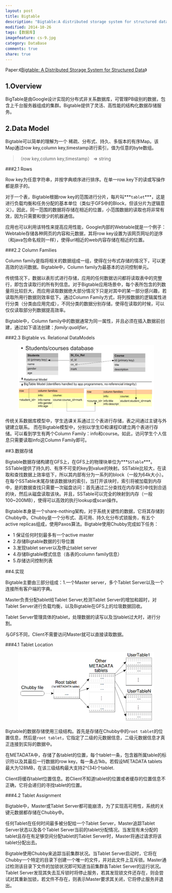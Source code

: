```yaml
---
layout: post
title: Bigtable
description: "Bigtable:A distributed storage system for structured data"
modified: 2014-10-26
tags: [数据库]
imagefeature: cs-9.jpg
category: DataBase
comments: true
share: true
---
```


Paper:《<a href="http://static.googleusercontent.com/media/research.google.com/en//archive/bigtable-osdi06.pdf">Bigtable: A Distributed Storage System for Structured Data</a>》


## 1.Overview

BigTable是由Google设计实现的分布式非关系数据库，可管理PB级别的数据，包含上千台服务器组成的集群。Bigtable提供了灵活、高性能的结构化数据存储服务。

## 2.Data Model

Bigtable可以简单的理解为一个 稀疏、分布式、持久、多版本的有序Map。该Map通过row key,column key,timestamp进行索引，值为任意的byte数组。

>（row key,column key,timestamp） => string

###2.1 Rows

Row key为任意字符串，并按字典顺序进行排序。在单一row key下的读或写操作都是原子的。

对于一个表，Bigtable根据row key的范围进行分片，每片叫***`tablet`***，这是进行负载均衡和任务分配的基本单位（类似于GFS中的Block，但该分片为逻辑意义）。因此，同一范围的数据将存储在相近的位置，小范围数据的读取也将非常有效，因为只需要和很少的机器通信。

应用也可以利用该特性来提高应用性能，Google内部的Webtable就是一个例子：Webtable存储各种网页的内容和元数据，其将row key设置为该网页网址的逆序（和java包命名规则一样），使得url相近的web内容存储在相近的位置。

###2.2 Column Families

Column family是指将相关的数据组成一组，使得在分布式存储的情况下，可以更高效的访问数据。Bigtable中，Column family为最基本的访问控制单元。

传统情况下，数据以表形式进行存储，应用的任何数据访问都将读取表中的完整行，即包含读取行的所有列信息。对于Bigtable应用场景中，每个表所包含的列数量将比较巨大，而应用读取数据绝大部分情况下只是对其中的某一部分感兴趣，若读取所用行数据则效率低下。通过Column Family方式，将列按数据的逻辑属性进行分类（分类由应用完成），不同分类的数据分别存储，使得在读取的时候，可以仅仅读取部分列数据提高效率。

Bigtable中，Column family中的数据通常为同一属性，并且必须在插入数据前创建，通过如下语法创建：*family:qualifier*。


###2.3 Bigtable vs. Relational DataModels

<figure><img src="/images/bigtable/datamodel.png"/></figure>

传统关系数据库模型中，学生选课关系通过三个表进行存储，表之间通过主键与外键建立联系。
而在Bigtable模型中，分别以学生ID和课程ID建立两个表进行存储。可以看到学生有两个Column Family：info和course。如此，访问学生个人信息只需要读取info这Column Family即可。

##3.数据存储

Bigtable数据存储构建在GFS上，在GFS上的物理块单位为***`SSTable`***。SSTable提供了持久的、有序不可变的key到value的映射。SSTable比较大，在读取和查找数据上效率低下，所以其内部有分为一系列的block（一般为64k大小）。在每个SSTable末尾存储该数据块的索引，当打开该块时，索引将被加载到内存中，是的数据查找只需要一次磁盘访问：首先通过二分查找在内存索引中找到合适的块，然后从磁盘读取该块。并且，SSTable可以完全的映射到内存（一般100~200MB），使得可以高效的执行lookup或scan操作。

Bigtable本身是一个share-nothing架构，对于系统关键性的数据，它将其存储到Chubby中。Chubby是一个分布式、高可用、持久化分布式锁服务，有五个active replicas组成，使用Paxos算法。Bigtable使用Chubby完成如下任务：

- 1 保证任何时刻最多有一个active master
- 2.存储Bigtable数据的引导位置
- 3.发现tablet server以及停止tablet server
- 4.存储Bigtable模式信息（各表的column family信息）
- 5.存储访问控制列表

##4.实现

Bigtable主要由三部分组成：1.一个Master server，多个Tablet Server以及一个连接所有客户端的字典。

Master负责分配tablet给Tablet Server,检测Tablet Server的增加和超时，对Tablet Server进行负载均衡，以及Bigtable在GFS上的垃圾数据回收。

Tablet Server管理具体的tablet，处理数据的读写以及当tablet过大时，进行分割。

与GFS不同，Client不需要访问Master就可以直接读取数据。

###4.1 Tablet Location


<figure><img src="/images/bigtable/tabletlocation.png"/></figure>

Bigtable的数据存储使用三级结构。首先是存储在Chubby中的`root tablet`的位置信息，然后是`root tablet`，它指定了二级的元数据信息，二级元数据信息才真正连接到实际的数据中。

在METADATA中，存储了各tablet的位置，每个tablet一条，包含器所属table的标识符以及其最后一行数据的row key。每一条占1kb。若假设METADATA tablets最大为128MB，在该三级结构最大支持2^{34}个tablet.

Client将缓存tablet位置信息。若Client不知道tablet的位置或者缓存的位置信息不正确，它将会递归的寻找tablet的位置。

###4.2 Tablet Assignment

Bigtable中，Master或Tablet Server都可能崩溃，为了实现高可用性，系统的关键元数据都存储在Chubby中。

任何Tablet在任何时间最多被分配给一个Tablet Server，Master追踪Tablet Server状态以及各个Tablet Server当前的tablet分配情况。当发现有未分配的tablet且存在有足够空间分配tablet的Tablet Server时，Master将通过请求将该tablet分配出去。

Bigtable使用Chubby来追踪当前集群状况。当Tablet Server启动时，它将在Chubby一个特定的目录下创建一个唯一的文件，并对此文件上互斥锁。Master通过检测该目录下文件的加锁状况即可知道当前集群各Tablet Server的运行状况。Tablet Server发现其失去互斥锁时将停止服务，若其发现锁文件还存在，则会尝试对其重新加锁，若文件不存在，则表示Master要求其关闭，它将停止服务并退出。

